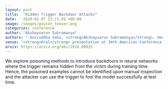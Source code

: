 ```yaml
---
layout: post
title:  "Hidden Trigger Backdoor Attacks"
date:   2020-02-07 22:21:59 +00:00
image: /images/poison_teaser.png
categories: conference
author: "Akshayvarun Subramanya"
authors: " Aniruddha Saha, <strong>Akshayvarun Subramanya</strong>, Hamed Pirsiavash"
venue: "<strong>Oral</strong> presentation at 34th American Conference on Artificial Intelligence(AAAI)"
arxiv: https://arxiv.org/abs/1910.00033
---
```


We explore poisoning methods to introduce backdoors in neural networks where the trigger remains hidden from the victim during training time. Hence, the poisoned examples cannot be identified upon manual inspection and the attacker can use the trigger to fool the model successfully at test time. 
<!-- code: https://github.com/UMBCvision/fooling_network_interpretation -->
